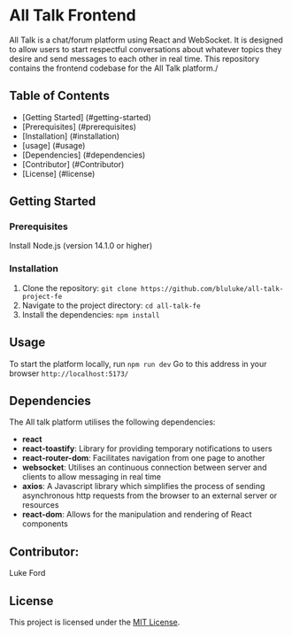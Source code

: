 # All Talk Frontend

All Talk is a chat/forum platform using React and WebSocket. It is designed to allow users to start respectful conversations about whatever topics they desire and send messages to each other in real time. This repository contains the frontend codebase for the All Talk platform./

## Table of Contents

- [Getting Started] (#getting-started)
- [Prerequisites] (#prerequisites)
- [Installation] (#installation)
- [usage] (#usage)
- [Dependencies] (#dependencies)
- [Contributor] (#Contributor)
- [License] (#license)


## Getting Started

### Prerequisites

Install Node.js (version 14.1.0 or higher)

### Installation

1. Clone the repository: 
`git clone https://github.com/bluluke/all-talk-project-fe`
2. Navigate to the project directory:
    `cd all-talk-fe`
3. Install the dependencies: 
    `npm install`

## Usage

To start the platform locally, run
    `npm run dev`
Go to this address in your browser
    `http://localhost:5173/`

## Dependencies

The All talk platform utilises the following dependencies: 

- **react**
- **react-toastify**: Library for providing temporary notifications to users
- **react-router-dom**: Facilitates navigation from one page to another
- **websocket**: Utilises an continuous connection between server and clients to allow messaging in real time
- **axios**: A Javascript library which simplifies the process of sending asynchronous http requests from the browser to an external server or resources
- **react-dom**: Allows for the manipulation and rendering of React components

## Contributor:

Luke Ford

## License 

This project is licensed under the [MIT License](./LICENSE).
